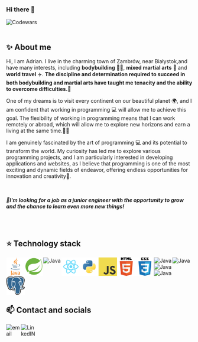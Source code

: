 ### Hi there 👋

![Codewars](https://www.codewars.com/users/stelmaszczykadrian/badges/large)
<br><br>

## :sparkles: About me
Hi, I am Adrian. I live in the charming town of Zambrów, near Białystok,and have many interests, including **bodybuilding** 🏋️‍♂, **mixed martial arts** 🥊 and **world travel** ✈️. **The discipline and determination required to succeed in both bodybuilding and martial arts have taught me tenacity and the ability to overcome difficulties.🤩**

One of my dreams is to visit every continent on our beautiful planet 🌍, and I am confident that working in programming 💻 will allow me to achieve this goal. The flexibility of working in programming means that I can work remotely or abroad, which will allow me to explore new horizons and earn a living at the same time.🙌🏼

I am genuinely fascinated by the art of programming 💻 and its potential to transform the world. My curiosity has led me to explore various programming projects, and I am particularly interested in developing applications and websites, as I believe that programming is one of the most exciting and dynamic fields of endeavor, offering endless opportunities for innovation and creativity🚀.

<br><br>
***🔎I'm looking for a job as a junior engineer with the opportunity to grow and the chance to learn even more new things!***

<br><br>
## :star: Technology stack
<div>
    <img align="left" alt="Java" width="50px" src="https://raw.githubusercontent.com/github/explore/5b3600551e122a3277c2c5368af2ad5725ffa9a1/topics/java/java.png" />
<img align="left" alt="Java" width="50px" src="https://raw.githubusercontent.com/github/explore/80688e429a7d4ef2fca1e82350fe8e3517d3494d/topics/spring-boot/spring-boot.png" />
<img align="left"alt="Java"width="50px"src="https://hibernate.org/images/hibernate_icon_whitebkg.svg" />
<img align="left"alt="Java"width="50px"src="https://raw.githubusercontent.com/github/explore/80688e429a7d4ef2fca1e82350fe8e3517d3494d/topics/react/react.png" />
<img align="left"alt="Java"width="50px"src="https://raw.githubusercontent.com/github/explore/80688e429a7d4ef2fca1e82350fe8e3517d3494d/topics/python/python.png" />
<img align="left"alt="Java"width="50px"src="https://raw.githubusercontent.com/github/explore/80688e429a7d4ef2fca1e82350fe8e3517d3494d/topics/javascript/javascript.png" />    
<img align="left"alt="Java"width="50px"src="https://raw.githubusercontent.com/github/explore/80688e429a7d4ef2fca1e82350fe8e3517d3494d/topics/html/html.png" />
<img align="left"alt="Java"width="50px"src="https://raw.githubusercontent.com/github/explore/80688e429a7d4ef2fca1e82350fe8e3517d3494d/topics/css/css.png" />
<img align="left"alt="Java"width="50px"src="https://user-images.githubusercontent.com/25181517/117533873-484d4480-afef-11eb-9fad-67c8605e3592.png" />
<img align="left"alt="Java"width="50px"src="https://user-images.githubusercontent.com/25181517/121302773-7aa5d680-c8fa-11eb-98aa-e016fdb2de32.png" />
<img align="left"alt="Java"width="100px"src="https://user-images.githubusercontent.com/25181517/117207026-c9d88300-adf3-11eb-9aad-6a875ab0f628.png" />
<img alt="Java"width="50px"src="https://user-images.githubusercontent.com/25181517/121402101-c89df700-c959-11eb-8b4a-bbadf9e84b30.png" /><br />
<img align="left"alt="Java"width="50px"src="https://raw.githubusercontent.com/github/explore/80688e429a7d4ef2fca1e82350fe8e3517d3494d/topics/postgresql/postgresql.png" />
</div>

<br><br>
## :mailbox: Contact and socials
<a href="mailto:stelmaszczykadrian@gmail.com">
  <img align="left" alt="email" width="40px" src="https://upload.wikimedia.org/wikipedia/commons/7/7e/Gmail_icon_%282020%29.svg" />
</a>
<a href="https://www.linkedin.com/in/adrian-stelmaszczyk-0b2b87160/">
  <img align="left" alt="LinkedIN" width="40px" src="https://raw.githubusercontent.com/peterthehan/peterthehan/master/assets/linkedin.svg" />  
</a>   
